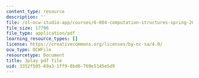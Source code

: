 ```yaml
---
content_type: resource
description: ''
file: /ol-ocw-studio-app/courses/6-004-computation-structures-spring-2017/3352f50569a31ff98bd6769e5145e5d9_CDUH8T6Yg8A.pdf
file_size: 17796
file_type: application/pdf
learning_resource_types: []
license: https://creativecommons.org/licenses/by-nc-sa/4.0/
ocw_type: OCWFile
resourcetype: Document
title: 3play pdf file
uid: 3352f505-69a3-1ff9-8bd6-769e5145e5d9
---
```

